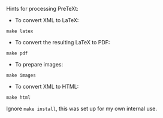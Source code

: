 Hints for processing PreTeXt:

- To convert XML to LaTeX:
```
make latex
```
- To convert the resulting LaTeX to PDF:
```
make pdf
```
- To prepare images:
```
make images
```
- To convert XML to HTML:
```
make html
```
Ignore `make install`, this was set up for my own internal use.
